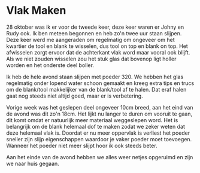 # Vlak Maken
28 oktober was ik er voor de tweede keer, deze keer waren er Johny en Rudy ook. Ik ben meteen begonnen en heb zo'n twee uur staan slijpen. Deze keer werd me aangeraden om regelmatig om ongeveer om het kwartier de tool en blank te wisselen, dus tool on top en blank on top. Het afwisselen zorgt ervoor dat de achterkant vlak word maar vooral ook blijft. Als we niet zouden wisselen zou het stuk glas dat bovenop ligt holler worden en het onderste deel boller.

Ik heb de hele avond staan slijpen met poeder 320. We hebben het glas regelmatig onder lopend water schoon gemaakt en kreeg extra tips en trucs om de blank/tool makkelijker van de blank/tool af te halen. Dat eraf halen gaat nog steeds niet altijd goed, maar er is verbetering.

Vorige week was het geslepen deel ongeveer 10cm breed, aan het eind van de avond was dit zo'n 18cm. Het lijkt nu langer te duren om vooruit te gaan, dit komt omdat er natuurlijk meer materiaal weggeslepen word. Het is belangrijk om de blank helemaal dof te maken zodat we zeker weten dat deze helemaal vlak is. Doordat er nu meer oppervlak is verliest het poeder sneller zijn slijp eigenschappen waardoor je vaker poeder moet toevoegen. Wanneer het poeder niet meer slijpt hoor ik ook steeds beter.

Aan het einde van de avond hebben we alles weer netjes opgeruimd en zijn we naar huis gegaan.